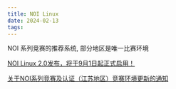 ```yaml
---
title: NOI Linux
date: 2024-02-13
tags:
---
```

NOI 系列竞赛的推荐系统, 部分地区是唯一比赛环境

[NOI Linux 2.0发布，将于9月1日起正式启用！](https://www.noi.cn/gynoi/jsgz/2021-07-16/732450.shtml)

[关于NOI系列竞赛及认证（江苏地区）竞赛环境更新的通知](https://www.noi.cn/gs/xw/js/2023-08-24/795013.shtml)